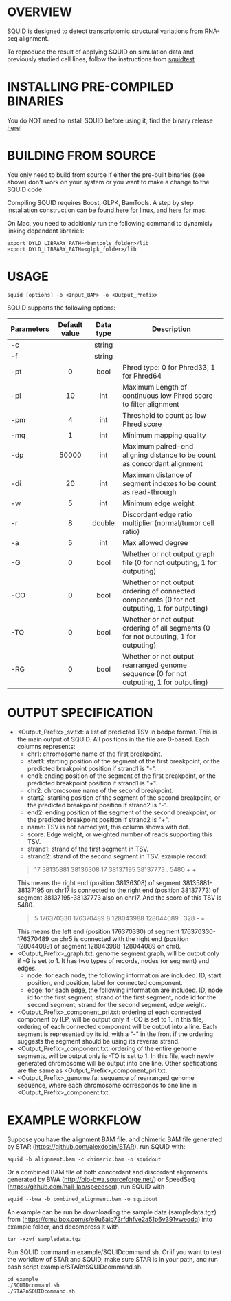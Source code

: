 # OVERVIEW
SQUID is designed to detect transcriptomic structural variations from RNA-seq alignment.

To reproduce the result of applying SQUID on simulation data and previously studied cell lines, follow the instructions from [squidtest](https://github.com/Kingsford-Group/squidtest)

# INSTALLING PRE-COMPILED BINARIES
You do NOT need to install SQUID before using it, find the binary release [here](https://github.com/Kingsford-Group/squid/releases)!

# BUILDING FROM SOURCE

You only need to build from source if either the pre-built binaries (see above) don't work on your system or you want to make a change to the SQUID code.

Compiling SQUID requires Boost, GLPK, BamTools. A step by step installation construction can be found [here for linux](doc/Installation_linux.md), and [here for mac](doc/Installation_mac.md).

On Mac, you need to additionly run the following command to dynamicly linking dependent libraries:
```
export DYLD_LIBRARY_PATH=<bamtools_folder>/lib
export DYLD_LIBRARY_PATH=<glpk_folder>/lib
```

# USAGE
```
squid [options] -b <Input_BAM> -o <Output_Prefix>
```
SQUID supports the following options:

 Parameters | Default value | Data type | Description 
 ---        | :---:         | :---:     | ---         
 -c         |               | string    |             
 -f         |               | string    |             
 -pt        |  0            | bool      | Phred type: 0 for Phred33, 1 for Phred64 
 -pl        |  10           | int       | Maximum Length of continuous low Phred score to filter alignment 
 -pm        |  4            | int       | Threshold to count as low Phred score 
 -mq        |  1            | int       | Minimum mapping quality 
 -dp        | 50000         | int       | Maximum paired-end aligning distance to be count as concordant alignment 
 -di        | 20            | int       | Maximum distance of segment indexes to be count as read-through 
 -w         |  5            | int       | Minimum edge weight 
 -r         |  8            | double    | Discordant edge ratio multiplier (normal/tumor cell ratio)
 -a         |  5            | int       | Max allowed degree
 -G         |  0            | bool      | Whether or not output graph file (0 for not outputing, 1 for outputing) 
 -CO        |  0            | bool      | Whether or not output ordering of connected components (0 for not outputing, 1 for outputing) 
 -TO        |  0            | bool      | Whether or not output ordering of all segments (0 for not outputing, 1 for outputing) 
 -RG        |  0            | bool      | Whether or not output rearranged genome sequence (0 for not outputing, 1 for outputing) 

# OUTPUT SPECIFICATION
+ <Output_Prefix>_sv.txt: a list of predicted TSV in bedpe format. This is the main output of SQUID. All positions in the file are 0-based. Each columns represents:
	- chr1: chromosome name of the first breakpoint.
	- start1: starting position of the segment of the first breakpoint, or the predicted breakpoint position if strand1 is "-".
	- end1: ending position of the segment of the first breakpoint, or the predicted breakpoint position if strand1 is "+".
	- chr2: chromosome name of the second breakpoint.
	- start2: starting position of the segment of the second breakpoint, or the predicted breakpoint position if strand2 is "-".
	- end2: ending position of the segment of the second breakpoint, or the predicted breakpoint position if strand2 is "+".
	- name: TSV is not named yet, this column shows with dot.
	- score: Edge weight, or weighted number of reads supporting this TSV.
	- strand1: strand of the first segment in TSV.
	- strand2: strand of the second segment in TSV.
	example record:
	> 17  38135881  38136308  17  38137195  38137773  .  5480  +  + 
	>
	This means the right end (position 38136308) of segment 38135881-38137195 on chr17 is connected to the right end (position 38137773) of segment 38137195-38137773 also on chr17. And the score of this TSV is 5480.
	> 5  176370330  176370489  8  128043988  128044089  .  328  -  + 
	>
	This means the left end (position 176370330) of segment 176370330-176370489 on chr5 is connected with the right end (position 128044089) of segment 128043988-128044089 on chr8.
+ <Output_Prefix>_graph.txt: genome segment graph, will be output only if -G is set to 1. It has two types of records, nodes (or segment) and edges.
	- node: for each node, the following information are included. ID, start position, end position, label for connected component.
	- edge: for each edge, the following information are included. ID, node id for the first segment, strand of the first segment, node id for the second segment, strand for the second segment, edge weight.
+ <Output_Prefix>_component_pri.txt: ordering of each connected component by ILP, will be output only if -CO is set to 1. In this file, ordering of each connected component will be output into a line. Each segment is represented by its id, with a "-" in the front if the ordering suggests the segment should be using its reverse strand.
+ <Output_Prefix>_component.txt: ordering of the entire genome segments, will be output only is -TO is set to 1. In this file, each newly generated chromosome will be output into one line. Other spefications are the same as <Output_Prefix>_component_pri.txt.
+ <Output_Prefix>_genome.fa: sequence of rearranged genome sequence, where each chromosome corresponds to one line in <Output_Prefix>_component.txt.

# EXAMPLE WORKFLOW
Suppose you have the alignment BAM file, and chimeric BAM file generated by STAR (https://github.com/alexdobin/STAR),  run SQUID with:
```
squid -b alignment.bam -c chimeric.bam -o squidout
```
Or a combined BAM file of both concordant and discordant alignments generated by BWA (http://bio-bwa.sourceforge.net/) or SpeedSeq (https://github.com/hall-lab/speedseq), run SQUID with
```
squid --bwa -b combined_alignment.bam -o squidout
```

An example can be run be downloading the sample data (sampledata.tgz) from (https://cmu.box.com/s/e9u6alp73rfdhfve2a51p6v391vweodq) into example folder, and decompress it with
```
tar -xzvf sampledata.tgz
```
Run SQUID command in example/SQUIDcommand.sh. Or if you want to test the workflow of STAR and SQUID, make sure STAR is in your path, and run bash script example/STARnSQUIDcommand.sh.
```
cd example
./SQUIDcommand.sh
./STARnSQUIDcommand.sh
```
